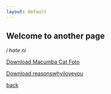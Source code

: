 ```yaml
---
layout: default
---
```


## Welcome to another page

_i hate ni_

[Download Macumba Cat Foto](./../download/logo.png "Download Macumba Cat Foto")

[Download reasonswhyiloveyou](./../download/reasonswhyiloveyou "reasons why i love you file")

[back](./)
